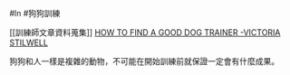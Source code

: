 #ln #狗狗訓練 

[[訓練師文章資料蒐集]]
 [HOW TO FIND A GOOD DOG TRAINER -VICTORIA STILWELL](https://positively.com/dog-training/find-a-trainer/how-to-choose-a-good-dog-trainer/)
 
 狗狗和人一樣是複雜的動物，不可能在開始訓練前就保證一定會有什麼成果。